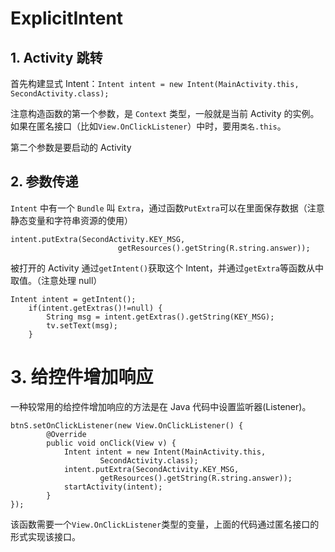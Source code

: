 # ExplicitIntent

## 1. Activity 跳转

首先构建显式 Intent：`Intent intent = new Intent(MainActivity.this,
                        SecondActivity.class);`
                        
注意构造函数的第一个参数，是 `Context` 类型，一般就是当前 Activity 的实例。如果在匿名接口（比如`View.OnClickListener`）中时，要用`类名.this`。

第二个参数是要启动的 Activity

## 2. 参数传递

`Intent` 中有一个 `Bundle` 叫 `Extra`，通过函数`PutExtra`可以在里面保存数据（注意静态变量和字符串资源的使用）

```
intent.putExtra(SecondActivity.KEY_MSG,
                        getResources().getString(R.string.answer));
```


被打开的 Activity 通过`getIntent()`获取这个 Intent，并通过`getExtra`等函数从中取值。（注意处理 null）

```
Intent intent = getIntent();
    if(intent.getExtras()!=null) {
        String msg = intent.getExtras().getString(KEY_MSG);
        tv.setText(msg);
    }
```

# 3. 给控件增加响应
一种较常用的给控件增加响应的方法是在 Java 代码中设置监听器(Listener)。

```
btnS.setOnClickListener(new View.OnClickListener() {
        @Override
        public void onClick(View v) {
            Intent intent = new Intent(MainActivity.this,
                    SecondActivity.class);
            intent.putExtra(SecondActivity.KEY_MSG,
                    getResources().getString(R.string.answer));
            startActivity(intent);
        }
});
```

该函数需要一个`View.OnClickListener`类型的变量，上面的代码通过匿名接口的形式实现该接口。
